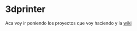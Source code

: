 # 3dprinter

Aca voy ir poniendo los proyectos que voy haciendo y la [wiki](Wiki/3DPRINTER.flash.README)


